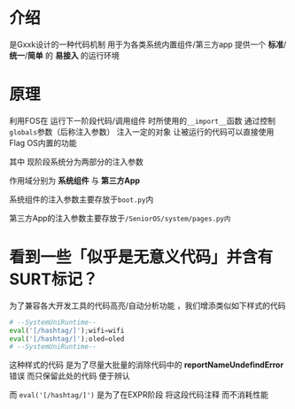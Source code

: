 # 介绍

是Gxxk设计的一种代码机制 用于为各类系统内置组件/第三方app 提供一个 **标准**/**统一**/**简单** 的 **易接入** 的运行环境

# 原理

利用FOS在 运行下一阶段代码/调用组件 时所使用的`__import__`函数 通过控制`globals`参数（后称注入参数） 注入一定的对象 让被运行的代码可以直接使用Flag OS内置的功能

其中 现阶段系统分为两部分的注入参数

作用域分别为 **系统组件** 与 **第三方App**

系统组件的注入参数主要存放于`boot.py`内

第三方App的注入参数主要存放于`/SeniorOS/system/pages.py内`

# 看到一些「似乎是无意义代码」并含有SURT标记？

为了兼容各大开发工具的代码高亮/自动分析功能 ，我们增添类似如下样式的代码
```python
# --SystemUniRuntime--
eval('[/hashtag/]');wifi=wifi
eval('[/hashtag/]');oled=oled
# --SystemUniRuntime--
```

这种样式的代码 是为了尽量大批量的消除代码中的 **reportNameUndefindError** 错误 而只保留此处的代码 便于辨认

而 `eval('[/hashtag/]')` 是为了在EXPR阶段 将这段代码注释 而不消耗性能
